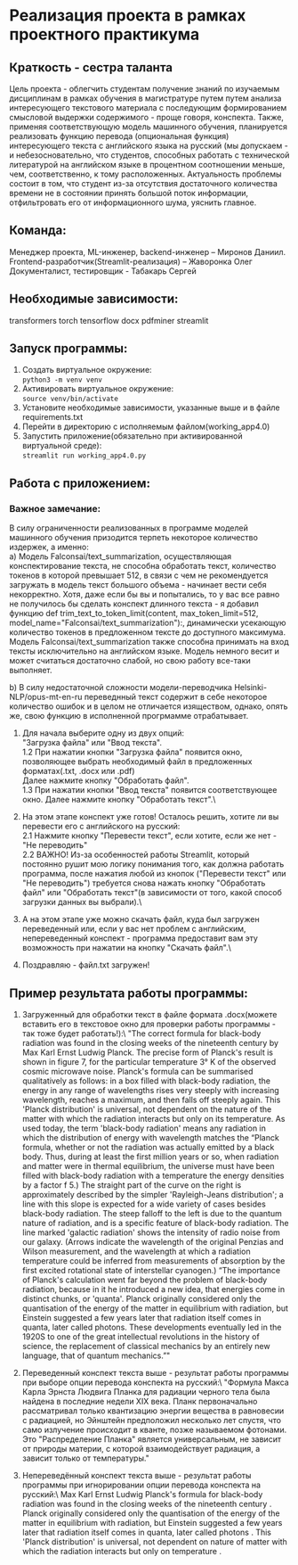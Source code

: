 # Реализация проекта в рамках проектного практикума

## Краткость - сестра таланта
 Цель проекта - облегчить студентам получение знаний по изучаемым дисциплинам в рамках обучения в магистратуре путем путем анализа интересующего текстового материала с последующим формированием смысловой выдержки содержимого - проще говоря, конспекта. Также, применяя соответствующую модель машинного обучения, планируется реализовать функцию перевода (опциональная функция) интересующего текста с английского языка на русский (мы допускаем - и небезосновательно, что студентов, способных работать с технической литературой на английском языке в процентном соотношении меньше, чем, соответственно, к тому расположенных.
Актуальность проблемы состоит в том, что студент из-за отсутствия достаточного количества времени не в состоянии принять большой поток информации, отфильтровать его от информационного шума, уяснить главное.

## Команда:
Менеджер проекта, ML-инженер, backend-инженер – Миронов Даниил.
Frontend-разработчик(Streamlit-реализация) – Жаворонка Олег
Документалист, тестировщик - Табакарь Сергей


## Необходимые зависимости:
transformers 
torch
tensorflow
docx
pdfminer
streamlit

## Запуск программы:
1. Создать виртуальное окружение:\
   `python3 -m venv venv`
3. Активировать виртуальное окружение:\
    `source venv/bin/activate`
4. Установите необходимые зависимости, указанные выше и в файле requirements.txt
5. Перейти в директорию с исполняемым файлом(working_app4.0)
6. Запустить приложение(обязательно при активированной виртуальной среде):\
    `streamlit run working_app4.0.py`

## Работа с приложением:
### Важное замечание:
В силу ограниченности реализованных в программе моделей машинного обучения призодится терпеть некоторое количество издержек, а именно:\
a) Модель Falconsai/text_summarization, осуществляющая конспектирование текста, не способна обработать текст, количество токенов в которой превышает 512, в связи с чем не рекомендуется загружать в модель текст большого объема - начинает вести себя некорректно. Хотя, даже если бы вы и попытались, то у вас все равно не получилось бы сделать конспект длинного текста - я добавил функцию def trim_text_to_token_limit(content, max_token_limit=512, model_name="Falconsai/text_summarization"):, динамически усекающую количество токенов в предложенном тексте до доступного максимума.\
 Модель Falconsai/text_summarization также способна принимать на вход тексты исключительно на английском языке. Модель немного весит и может считаться достаточно слабой, но свою работу все-таки выполняет.

b) В силу недостаточной сложности модели-переводчика Helsinki-NLP/opus-mt-en-ru переведнный текст содержит в себе некоторое количество ошибок и в целом не отличается изяществом, однако, опять же, свою функцию в исполненной прогрмамме отрабатывает.

1. Для начала выберите одну из двух опций:\
   "Загрузка файла" или "Ввод текста".\
   1.2 При нажатии кнопки "Загрузка файла" появится окно, позволяющее выбрать необходимый файл в предложенных форматах(.txt, .docx или .pdf)\
   Далее нажмите кнопку "Обработать файл".\
   1.3 При нажатии кнопки "Ввод текста" появится соответствующее окно. Далее нажмите кнопку "Обработать текст".\
   
2. На этом этапе конспект уже готов! Осталось решить, хотите ли вы перевести его с английского на русский:\
   2.1 Нажмите кнопку "Перевести текст", если хотите, если же нет - "Не переводить"\
   2.2 ВАЖНО! Из-за особенностей работы Streamlit, который постоянно рушит мою логику понимания того, как должна работать программа, после    нажатия любой из кнопок ("Перевести текст" или "Не переводить") требуется снова нажать кнопку "Обработать файл" или "Обработать текст"(в зависимости от того, какой способ загрузки данных вы выбрали).\
   
3. А на этом этапе уже можно скачать файл, куда был загружен переведенный или, если у вас нет проблем с английским, непереведенный конспект - программа предоставит вам эту возможность при нажатии на кнопку "Скачать файл".\
   
4. Поздравляю - файл.txt загружен!

## Пример результата работы программы:
1. Загруженный для обработки текст в файле формата .docx(можете вставить его в текстовое окно для проверки работы программы - так тоже будет работать!):\\
   "The correct formula for black-body radiation was found in the closing weeks of the nineteenth century by Max Karl Ernst Ludwig Planck. The precise form of Planck's result is shown in figure 7, for the particular temperature 3° K of the observed cosmic microwave noise. Planck's formula can be summarised qualitatively as follows: in a box filled with black-body radiation, the energy in any range of wavelengths rises very steeply with increasing wavelength, reaches a maximum, and then falls off steeply again. This 'Planck distribution' is universal, not dependent on the nature of the matter with which the radiation interacts but only on its temperature. As used today, the term 'black-body radiation' means any radiation in which the distribution of energy with wavelength matches the “Planck formula, whether or not the radiation was actually emitted by a black body. Thus, during at least the first million years or so, when radiation and matter were in thermal equilibrium, the universe must have been filled with black-body radiation with a temperature the energy densities by a factor f 5.) The straight part of the curve on the right is approximately described by the simpler 'Rayleigh-Jeans distribution'; a line with this slope is expected for a wide variety of cases besides black-body radiation. The steep falloff to the left is due to the quantum nature of radiation, and is a specific feature of black-body radiation. The line marked 'galactic radiation' shows the intensity of radio noise from our galaxy. (Arrows indicate the wavelength of the original Penzias and Wilson measurement, and the wavelength at which a radiation temperature could be inferred from measurements of absorption by the first excited rotational state of interstellar cyanogen.)
“The importance of Planck's calculation went far beyond the problem of black-body radiation, because in it he introduced a new idea, that energies come in distinct chunks, or 'quanta'. Planck originally considered only the quantisation of the energy of the matter in equilibrium with radiation, but Einstein suggested a few years later that radiation itself comes in quanta, later called photons. These developments eventually led in the 1920S to one of the great intellectual revolutions in the history of science, the replacement of classical mechanics by an entirely new language, that of quantum mechanics.”"

2. Переведенный конспект текста выше - результат работы программы при выборе опции перевода конспекта на русский:\\
 "Формула Макса Карла Эрнста Людвига Планка для радиации черного тела была найдена в последние недели XIX века. Планк первоначально рассматривал только квантизацию энергии вещества в равновесии с радиацией, но Эйнштейн предположил несколько лет спустя, что само излучение происходит в кванте, позже называемом фотонами. Это "Распределение Планка" является универсальным, не зависит от природы материи, с которой взаимодействует радиация, а зависит только от температуры."

3. Непереведённый конспект текста выше - результат работы программы при игнорировании опции перевода конспекта на русский:\\
 Max Karl Ernst Ludwig Planck's formula for black-body radiation was found in the closing weeks of the nineteenth century . Planck originally considered only the quantisation of the energy of the matter in equilibrium with radiation, but Einstein suggested a few years later that radiation itself comes in quanta, later called photons . This 'Planck distribution' is universal, not dependent on nature of matter with which the radiation interacts but only on temperature .
